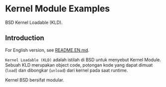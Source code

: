 # Kernel Module Examples

BSD Kernel Loadable (KLD).

## Introduction

For English version, see [README.EN.md](README.EN.md).

`Kernel Loadable (KLD)` adalah istilah di BSD untuk menyebut Kernel Module. Sebuah KLD merupakan object code, potongan kode yang dapat dimuat (`load`) dan dibongkar (`unload`) dari kernel pada saat runtime.

Kernel BSD bersifat modular.